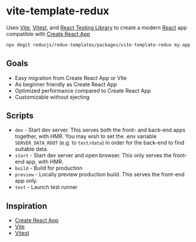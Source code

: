 # vite-template-redux

Uses [Vite](https://vitejs.dev/), [Vitest](https://vitest.dev/), and [React Testing Library](https://github.com/testing-library/react-testing-library) to create a modern [React](https://react.dev/) app compatible with [Create React App](https://create-react-app.dev/)

```sh
npx degit reduxjs/redux-templates/packages/vite-template-redux my-app
```

## Goals

- Easy migration from Create React App or Vite
- As beginner friendly as Create React App
- Optimized performance compared to Create React App
- Customizable without ejecting

## Scripts

- `dev` - Start dev server. This serves both the front- and back-end
  apps together, with HMR. You may wish to set the .env variable
  `SERVER_DATA_ROOT` (e.g. to `test/data`) in order for the back-end
  to find suitable data.
- `start` - Start dev server and open browser. This only serves the
  front-end app, with HMR.
- `build` - Build for production
- `preview` - Locally preview production build. This serves the
  front-end app only.
- `test` - Launch test runner

## Inspiration

- [Create React App](https://github.com/facebook/create-react-app/tree/main/packages/cra-template)
- [Vite](https://github.com/vitejs/vite/tree/main/packages/create-vite/template-react)
- [Vitest](https://github.com/vitest-dev/vitest/tree/main/examples/react-testing-lib)
